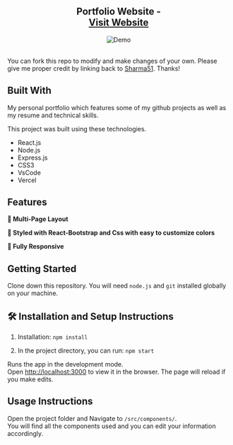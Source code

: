 <h2 align="center">
  Portfolio Website -<br/>
  <a href="https://sauravsharma.vercel.app/" target="_blank">Visit Website</a>
</h2>
<div align="center">
  <img alt="Demo" src="[./Images/readme-img1.png](https://github.com/sharma151/sauravsharma/blob/main/Images/readme-img.png)" />
</div>

<br/>



You can fork this repo to modify and make changes of your own. Please give me proper credit by linking back to [Sharma51](https://github.com/sharma151/saurav_portfolio_website). Thanks!

## Built With

My personal portfolio <a href="https://github.com/sharma151/saurav_portfolio_website" target="_blank"></a> which features some of my github projects as well as my resume and technical skills.<br/>

This project was built using these technologies.

- React.js
- Node.js
- Express.js
- CSS3
- VsCode
- Vercel

## Features

**📖 Multi-Page Layout**

**🎨 Styled with React-Bootstrap and Css with easy to customize colors**

**📱 Fully Responsive**

## Getting Started

Clone down this repository. You will need `node.js` and `git` installed globally on your machine.

## 🛠 Installation and Setup Instructions

1. Installation: `npm install`

2. In the project directory, you can run: `npm start`

Runs the app in the development mode.\
Open [http://localhost:3000](http://localhost:3000) to view it in the browser.
The page will reload if you make edits.

## Usage Instructions

Open the project folder and Navigate to `/src/components/`. <br/>
You will find all the components used and you can edit your information accordingly.
